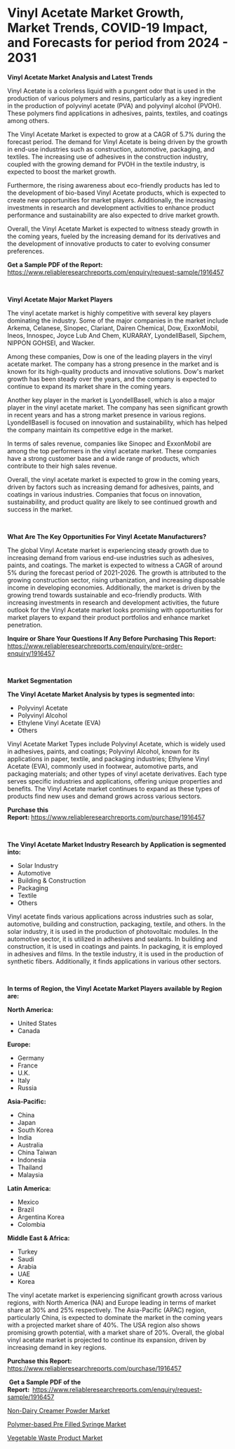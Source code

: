 <p><h1>Vinyl Acetate Market Growth, Market Trends, COVID-19 Impact, and Forecasts for period from 2024 - 2031</h1></p><p><strong>Vinyl Acetate Market Analysis and Latest Trends</strong></p>
<p><p>Vinyl Acetate is a colorless liquid with a pungent odor that is used in the production of various polymers and resins, particularly as a key ingredient in the production of polyvinyl acetate (PVA) and polyvinyl alcohol (PVOH). These polymers find applications in adhesives, paints, textiles, and coatings among others.</p><p>The Vinyl Acetate Market is expected to grow at a CAGR of 5.7% during the forecast period. The demand for Vinyl Acetate is being driven by the growth in end-use industries such as construction, automotive, packaging, and textiles. The increasing use of adhesives in the construction industry, coupled with the growing demand for PVOH in the textile industry, is expected to boost the market growth.</p><p>Furthermore, the rising awareness about eco-friendly products has led to the development of bio-based Vinyl Acetate products, which is expected to create new opportunities for market players. Additionally, the increasing investments in research and development activities to enhance product performance and sustainability are also expected to drive market growth.</p><p>Overall, the Vinyl Acetate Market is expected to witness steady growth in the coming years, fueled by the increasing demand for its derivatives and the development of innovative products to cater to evolving consumer preferences.</p></p>
<p><strong>Get a Sample PDF of the Report:&nbsp;</strong> <a href="https://www.reliableresearchreports.com/enquiry/request-sample/1916457">https://www.reliableresearchreports.com/enquiry/request-sample/1916457</a></p>
<p>&nbsp;</p>
<p><strong>Vinyl Acetate Major Market Players</strong></p>
<p><p>The vinyl acetate market is highly competitive with several key players dominating the industry. Some of the major companies in the market include Arkema, Celanese, Sinopec, Clariant, Dairen Chemical, Dow, ExxonMobil, Ineos, Innospec, Joyce Lub And Chem, KURARAY, LyondellBasell, Sipchem, NIPPON GOHSEI, and Wacker.</p><p>Among these companies, Dow is one of the leading players in the vinyl acetate market. The company has a strong presence in the market and is known for its high-quality products and innovative solutions. Dow's market growth has been steady over the years, and the company is expected to continue to expand its market share in the coming years.</p><p>Another key player in the market is LyondellBasell, which is also a major player in the vinyl acetate market. The company has seen significant growth in recent years and has a strong market presence in various regions. LyondellBasell is focused on innovation and sustainability, which has helped the company maintain its competitive edge in the market.</p><p>In terms of sales revenue, companies like Sinopec and ExxonMobil are among the top performers in the vinyl acetate market. These companies have a strong customer base and a wide range of products, which contribute to their high sales revenue.</p><p>Overall, the vinyl acetate market is expected to grow in the coming years, driven by factors such as increasing demand for adhesives, paints, and coatings in various industries. Companies that focus on innovation, sustainability, and product quality are likely to see continued growth and success in the market.</p></p>
<p>&nbsp;</p>
<p><strong>What Are The Key Opportunities For Vinyl Acetate Manufacturers?</strong></p>
<p><p>The global Vinyl Acetate market is experiencing steady growth due to increasing demand from various end-use industries such as adhesives, paints, and coatings. The market is expected to witness a CAGR of around 5% during the forecast period of 2021-2026. The growth is attributed to the growing construction sector, rising urbanization, and increasing disposable income in developing economies. Additionally, the market is driven by the growing trend towards sustainable and eco-friendly products. With increasing investments in research and development activities, the future outlook for the Vinyl Acetate market looks promising with opportunities for market players to expand their product portfolios and enhance market penetration.</p></p>
<p><strong>Inquire or Share Your Questions If Any Before Purchasing This Report:</strong> <a href="https://www.reliableresearchreports.com/enquiry/pre-order-enquiry/1916457">https://www.reliableresearchreports.com/enquiry/pre-order-enquiry/1916457</a></p>
<p>&nbsp;</p>
<p><strong>Market Segmentation</strong></p>
<p><strong>The Vinyl Acetate Market Analysis by types is segmented into:</strong></p>
<p><ul><li>Polyvinyl Acetate</li><li>Polyvinyl Alcohol</li><li>Ethylene Vinyl Acetate (EVA)</li><li>Others</li></ul></p>
<p><p>Vinyl Acetate Market Types include Polyvinyl Acetate, which is widely used in adhesives, paints, and coatings; Polyvinyl Alcohol, known for its applications in paper, textile, and packaging industries; Ethylene Vinyl Acetate (EVA), commonly used in footwear, automotive parts, and packaging materials; and other types of vinyl acetate derivatives. Each type serves specific industries and applications, offering unique properties and benefits. The Vinyl Acetate market continues to expand as these types of products find new uses and demand grows across various sectors.</p></p>
<p><strong>Purchase this Report:&nbsp;</strong><a href="https://www.reliableresearchreports.com/purchase/1916457">https://www.reliableresearchreports.com/purchase/1916457</a></p>
<p>&nbsp;</p>
<p><strong>The Vinyl Acetate Market Industry Research by Application is segmented into:</strong></p>
<p><ul><li>Solar Industry</li><li>Automotive</li><li>Building & Construction</li><li>Packaging</li><li>Textile</li><li>Others</li></ul></p>
<p><p>Vinyl acetate finds various applications across industries such as solar, automotive, building and construction, packaging, textile, and others. In the solar industry, it is used in the production of photovoltaic modules. In the automotive sector, it is utilized in adhesives and sealants. In building and construction, it is used in coatings and paints. In packaging, it is employed in adhesives and films. In the textile industry, it is used in the production of synthetic fibers. Additionally, it finds applications in various other sectors.</p></p>
<p>&nbsp;</p>
<p><strong>In terms of Region, the Vinyl Acetate Market Players available by Region are:</strong></p>
<p>
    <p> <strong> North America: </strong>
        <ul>
            <li>United States</li>
            <li>Canada</li>
        </ul>
        </p> 
    <p> <strong> Europe: </strong>
        <ul>
            <li>Germany</li>
            <li>France</li>
            <li>U.K.</li>
            <li>Italy</li>
            <li>Russia</li>
        </ul>
        </p> 
    <p> <strong> Asia-Pacific: </strong>
        <ul>
            <li>China</li>
            <li>Japan</li>
            <li>South Korea</li>
            <li>India</li>
            <li>Australia</li>
            <li>China Taiwan</li>
            <li>Indonesia</li>
            <li>Thailand</li>
            <li>Malaysia</li>
        </ul>
        </p> 
    <p> <strong> Latin America: </strong>
        <ul>
            <li>Mexico</li>
            <li>Brazil</li>
            <li>Argentina Korea</li>
            <li>Colombia</li>
        </ul>
        </p> 
    <p> <strong> Middle East & Africa: </strong>
        <ul>
            <li>Turkey</li>
            <li>Saudi</li>
            <li>Arabia</li>
            <li>UAE</li>
            <li>Korea</li>
        </ul>
    </p>
    </p>
<p><p>The vinyl acetate market is experiencing significant growth across various regions, with North America (NA) and Europe leading in terms of market share at 30% and 25% respectively. The Asia-Pacific (APAC) region, particularly China, is expected to dominate the market in the coming years with a projected market share of 40%. The USA region also shows promising growth potential, with a market share of 20%. Overall, the global vinyl acetate market is projected to continue its expansion, driven by increasing demand in key regions.</p></p>
<p><strong>Purchase this Report: </strong><a href="https://www.reliableresearchreports.com/purchase/1916457">https://www.reliableresearchreports.com/purchase/1916457</a></p>
<p>&nbsp;<strong>Get a Sample PDF of the Report:&nbsp;&nbsp;</strong><a href="https://www.reliableresearchreports.com/enquiry/request-sample/1916457">https://www.reliableresearchreports.com/enquiry/request-sample/1916457</a></p>
<p><strong></strong></p>
<p><p><a href="https://view.publitas.com/reportprime-1/non-dairy-creamer-powder-market-offer-valuable-insights-into-market-size-market-share-market-trends-and-projections-spanning-from-2023-to-2030/">Non-Dairy Creamer Powder Market</a></p><p><a href="https://view.publitas.com/reportprime-1/polymer-based-pre-filled-syringe-market-size-market-trends-and-growth-outlook-forecasted-for-period-from-2023-to-2030/">Polymer-based Pre Filled Syringe Market</a></p><p><a href="https://view.publitas.com/reportprime-1/vegetable-waste-product-market-dynamics-2023-2030-also-about-its-market-trends-projections-and-opportunities/">Vegetable Waste Product Market</a></p></p>